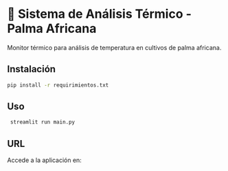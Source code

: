 # 🌴 Sistema de Análisis Térmico - Palma Africana

Monitor térmico para análisis de temperatura en cultivos de palma africana.

## Instalación

```bash
pip install -r requirimientos.txt
```

## Uso

```bash
 streamlit run main.py
```

## URL
Accede a la aplicación en: 